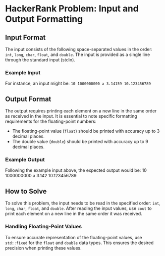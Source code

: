 # HackerRank Problem: Input and Output Formatting

## Input Format
The input consists of the following space-separated values in the order: `int`, `long`, `char`, `float`, and `double`. The input is provided as a single line through the standard input (stdin).

### Example Input
For instance, an input might be: `10 1000000000 a 3.14159 10.123456789`

## Output Format
The output requires printing each element on a new line in the same order as received in the input. It is essential to note specific formatting requirements for the floating-point numbers:
- The floating-point value (`float`) should be printed with accuracy up to 3 decimal places.
- The double value (`double`) should be printed with accuracy up to 9 decimal places.

### Example Output
Following the example input above, the expected output would be:
10
1000000000
a
3.142
10.123456789

## How to Solve
To solve this problem, the input needs to be read in the specified order: `int`, `long`, `char`, `float`, and `double`. After reading the input values, use `cout` to print each element on a new line in the same order it was received.

### Handling Floating-Point Values
To ensure accurate representation of the floating-point values, use `std::fixed` for the `float` and `double` data types. This ensures the desired precision when printing these values.

